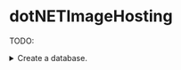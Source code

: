 # dotNETImageHosting

TODO:


<details> 
    <summary>Create a database.</summary>
        <br>
        <details>
            <summary> Users</summary>

                Users : {
                    nID, // primary key
                    strDisplayName,
                    strEmail,
                    nPasswordHash,
                    nUserLevel
                }

</details>
        <details>
            <summary>UserImages</summary>

                UserImages : {
                    nID, // primary key
                    nUserID, // foreign key
                    nUniqueImageID, // foreign key
                    nCreationDateMiliseconds
                }

</details>
        <details>
            <summary>UniqueImages</summary>

                 UniqueImages : {
                    nID, // primary key
                    nHash,
                }

</details>
        <details>
            <summary>Tags</summary>

               Tags : {
                    nID, // primary key
                    strTagName
                }

</details>
        <details>
            <summary>TagImages</summary>

               TagImages : {
                    nID, // primary key
                    nTagID, // foreign key
                    nImageID // foreign key
                }

</details>
        <details>
            <summary>Likes</summary>

                Likes : {
                    nID, // primary key
                    nImageID, // foreign key
                    nUserID, // foreign key unique
                    bIsDislike,
                    nCreationDateMiliseconds
                }

</details>
        <details>
            <summary>Comments</summary>

                Comments : {
                    nID, // primary key
                    nImageID, // foreign key
                    nUserID, // foreign key
                    strContent,
                    nCreationDateMiliseconds
                }

</details>
</details>
